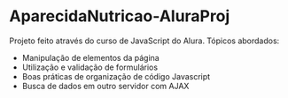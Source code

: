 # AparecidaNutricao-AluraProj
Projeto feito através do curso de JavaScript do Alura. 
Tópicos abordados: 
- Manipulação de elementos da página
- Utilização e validação de formulários 
- Boas práticas de organização de código Javascript
- Busca de dados em outro servidor com AJAX
